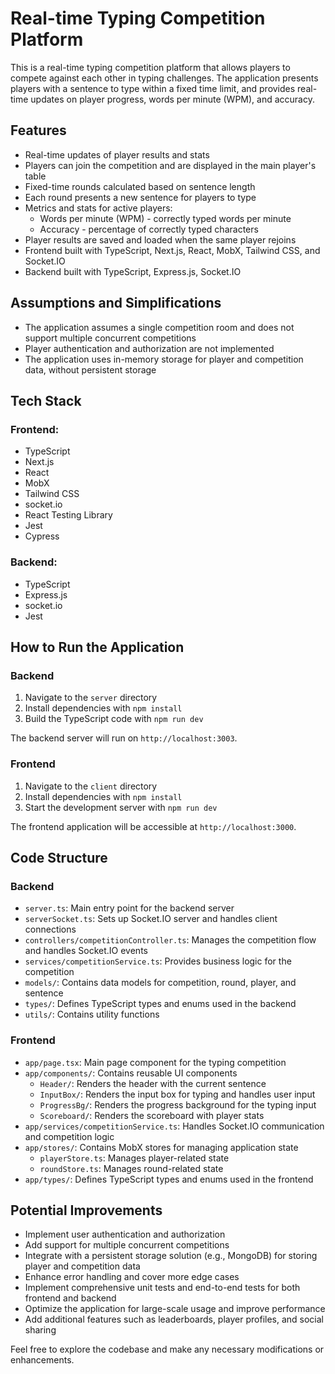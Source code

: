 # Real-time Typing Competition Platform

This is a real-time typing competition platform that allows players to compete against each other in typing challenges. The application presents players with a sentence to type within a fixed time limit, and provides real-time updates on player progress, words per minute (WPM), and accuracy.

## Features

- Real-time updates of player results and stats
- Players can join the competition and are displayed in the main player's table
- Fixed-time rounds calculated based on sentence length
- Each round presents a new sentence for players to type
- Metrics and stats for active players:
  - Words per minute (WPM) - correctly typed words per minute
  - Accuracy - percentage of correctly typed characters
- Player results are saved and loaded when the same player rejoins
- Frontend built with TypeScript, Next.js, React, MobX, Tailwind CSS, and Socket.IO
- Backend built with TypeScript, Express.js, Socket.IO

## Assumptions and Simplifications

- The application assumes a single competition room and does not support multiple concurrent competitions
- Player authentication and authorization are not implemented
- The application uses in-memory storage for player and competition data, without persistent storage

## Tech Stack
### Frontend:
   - TypeScript
   - Next.js
   - React
   - MobX
   - Tailwind CSS
   - socket.io
   - React Testing Library
   - Jest
   - Cypress

### Backend:
   - TypeScript
   - Express.js
   - socket.io
   - Jest

## How to Run the Application

### Backend

1. Navigate to the `server` directory
2. Install dependencies with `npm install`
3. Build the TypeScript code with `npm run dev`

The backend server will run on `http://localhost:3003`.

### Frontend

1. Navigate to the `client` directory
2. Install dependencies with `npm install`
3. Start the development server with `npm run dev`

The frontend application will be accessible at `http://localhost:3000`.

## Code Structure

### Backend

- `server.ts`: Main entry point for the backend server
- `serverSocket.ts`: Sets up Socket.IO server and handles client connections
- `controllers/competitionController.ts`: Manages the competition flow and handles Socket.IO events
- `services/competitionService.ts`: Provides business logic for the competition
- `models/`: Contains data models for competition, round, player, and sentence
- `types/`: Defines TypeScript types and enums used in the backend
- `utils/`: Contains utility functions

### Frontend

- `app/page.tsx`: Main page component for the typing competition
- `app/components/`: Contains reusable UI components
  - `Header/`: Renders the header with the current sentence
  - `InputBox/`: Renders the input box for typing and handles user input
  - `ProgressBg/`: Renders the progress background for the typing input
  - `Scoreboard/`: Renders the scoreboard with player stats
- `app/services/competitionService.ts`: Handles Socket.IO communication and competition logic
- `app/stores/`: Contains MobX stores for managing application state
  - `playerStore.ts`: Manages player-related state
  - `roundStore.ts`: Manages round-related state
- `app/types/`: Defines TypeScript types and enums used in the frontend

## Potential Improvements

- Implement user authentication and authorization
- Add support for multiple concurrent competitions
- Integrate with a persistent storage solution (e.g., MongoDB) for storing player and competition data
- Enhance error handling and cover more edge cases
- Implement comprehensive unit tests and end-to-end tests for both frontend and backend
- Optimize the application for large-scale usage and improve performance
- Add additional features such as leaderboards, player profiles, and social sharing

Feel free to explore the codebase and make any necessary modifications or enhancements.